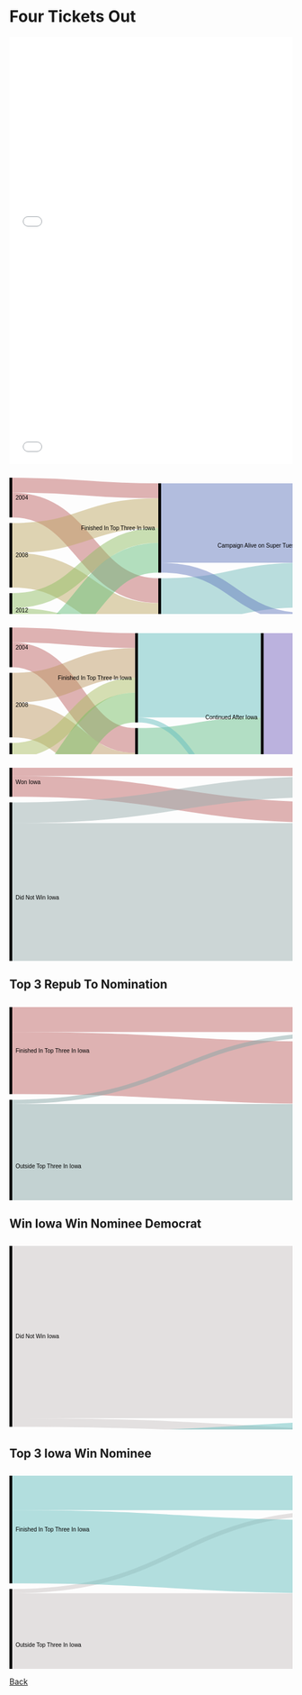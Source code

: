 # Four Tickets Out

<iframe title="Iowa: &quot;Too White, Too Old, Too Rural&quot;?" aria-label="Dot Plot" id="datawrapper-chart-GLH9i" src="//datawrapper.dwcdn.net/GLH9i/2/" scrolling="no" frameborder="0" style="width: 0; min-width: 100% !important; border: none;" height="359"></iframe><script type="text/javascript">!function(){"use strict";window.addEventListener("message",function(a){if(void 0!==a.data["datawrapper-height"])for(var e in a.data["datawrapper-height"]){var t=document.getElementById("datawrapper-chart-"+e)||document.querySelector("iframe[src*='"+e+"']");t&&(t.style.height=a.data["datawrapper-height"][e]+"px")}})}();</script>

<iframe title="Obama's Steady Ascent" aria-label="Interactive line chart" id="datawrapper-chart-vhmvr" src="//datawrapper.dwcdn.net/vhmvr/1/" scrolling="no" frameborder="0" style="width: 0; min-width: 100% !important; border: none;" height="400"></iframe><script type="text/javascript">!function(){"use strict";window.addEventListener("message",function(a){if(void 0!==a.data["datawrapper-height"])for(var e in a.data["datawrapper-height"]){var t=document.getElementById("datawrapper-chart-"+e)||document.querySelector("iframe[src*='"+e+"']");t&&(t.style.height=a.data["datawrapper-height"][e]+"px")}})}();</script>

<svg width="800" height="400" xmlns="http://www.w3.org/2000/svg"><g transform="translate(0, 10)"><g class="links" fill="none" stroke-opacity="0.5"><path d="M5,48.4523809523809C135,48.4523809523809,135,200.59523809523813,265,200.59523809523813" stroke-width="44.04761904761905" style="stroke: rgb(191, 105, 105);"></path><path d="M5,13.214285714285658C135,13.214285714285658,135,23.21428571428583,265,23.21428571428583" stroke-width="26.42857142857143" style="stroke: rgb(191, 105, 105);"></path><path d="M5,164.16666666666657C135,164.16666666666657,135,253.452380952381,265,253.452380952381" stroke-width="61.66666666666667" style="stroke: rgb(191, 169, 105);"></path><path d="M5,106.9047619047618C135,106.9047619047618,135,62.857142857142975,265,62.857142857142975" stroke-width="52.85714285714286" style="stroke: rgb(191, 169, 105);"></path><path d="M5,249.04761904761907C135,249.04761904761907,135,301.9047619047619,265,301.9047619047619" stroke-width="35.23809523809524" style="stroke: rgb(148, 191, 105);"></path><path d="M5,218.21428571428572C135,218.21428571428572,135,102.50000000000011,265,102.50000000000011" stroke-width="26.42857142857143" style="stroke: rgb(148, 191, 105);"></path><path d="M5,364.7619047619049C135,364.7619047619049,135,354.7619047619048,265,354.7619047619048" stroke-width="70.47619047619048" style="stroke: rgb(105, 191, 126);"></path><path d="M5,303.0952380952382C135,303.0952380952382,135,142.14285714285728,265,142.14285714285728" stroke-width="52.85714285714286" style="stroke: rgb(105, 191, 126);"></path><path d="M270,323.92857142857144C400,323.92857142857144,400,323.92857142857144,530,323.92857142857144" stroke-width="132.14285714285717" style="stroke: rgb(119, 190, 190);"></path><path d="M270,218.21428571428575C400,218.21428571428575,400,190.5952380952381,530,190.5952380952381" stroke-width="79.28571428571429" style="stroke: rgb(119, 190, 190);"></path><path d="M270,80.4761904761906C400,80.4761904761906,400,80.47619047619048,530,80.47619047619048" stroke-width="140.95238095238096" style="stroke: rgb(105, 126, 191);"></path><path d="M270,159.76190476190487C400,159.76190476190487,400,249.0476190476191,530,249.0476190476191" stroke-width="17.61904761904762" style="stroke: rgb(105, 126, 191);"></path><path d="M535,315.11904761904765C665,315.11904761904765,665,315.11904761904765,795,315.11904761904765" stroke-width="149.76190476190476" style="stroke: rgb(199, 208, 208);"></path><path d="M535,146.54761904761907C665,146.54761904761907,665,156.54761904761907,795,156.54761904761907" stroke-width="167.3809523809524" style="stroke: rgb(150, 56, 136);"></path><path d="M535,36.42857142857143C665,36.42857142857143,665,36.4285714285714,795,36.4285714285714" stroke-width="52.85714285714286" style="stroke: rgb(150, 56, 136);"></path></g><g class="nodes" font-family="Arial, Helvetica" font-size="10"><g><rect x="530" y="10" height="220.23809523809527" width="5" fill="#000"></rect><text x="524" y="120.11904761904763" dy="0.35em" text-anchor="end">Campaign Alive on Super Tuesday</text></g><g><rect x="530" y="240.23809523809527" height="149.76190476190476" width="5" fill="#000"></rect><text x="524" y="315.11904761904765" dy="0.35em" text-anchor="end">Suspended Campaign By Early March</text></g><g><rect x="265" y="10.000000000000114" height="158.5714285714285" width="5" fill="#000"></rect><text x="259" y="89.28571428571436" dy="0.35em" text-anchor="end">Finished In Top Three In Iowa</text></g><g><rect x="265" y="178.5714285714286" height="211.42857142857125" width="5" fill="#000"></rect><text x="259" y="284.2857142857142" dy="0.35em" text-anchor="end">Outside Top Three In Iowa</text></g><g><rect x="795" y="9.999999999999972" height="52.85714285714289" width="5" fill="#000"></rect><text x="789" y="36.428571428571416" dy="0.35em" text-anchor="end">Became Nominee</text></g><g><rect x="795" y="72.85714285714286" height="317.14285714285717" width="5" fill="#000"></rect><text x="789" y="231.42857142857144" dy="0.35em" text-anchor="end">Campaign Failed</text></g><g><rect x="0" y="-5.684341886080802e-14" height="70.47619047619042" width="5" fill="#000"></rect><text x="11" y="35.238095238095156" dy="0.35em" text-anchor="start">2004</text></g><g><rect x="0" y="80.47619047619037" height="114.52380952380963" width="5" fill="#000"></rect><text x="11" y="137.73809523809518" dy="0.35em" text-anchor="start">2008</text></g><g><rect x="0" y="205" height="61.66666666666674" width="5" fill="#000"></rect><text x="11" y="235.83333333333337" dy="0.35em" text-anchor="start">2012</text></g><g><rect x="0" y="276.66666666666674" height="123.33333333333331" width="5" fill="#000"></rect><text x="11" y="338.33333333333337" dy="0.35em" text-anchor="start">2016</text></g></g></g></svg>

<svg width="900" height="420" xmlns="http://www.w3.org/2000/svg"><g transform="translate(0, 10)"><g class="links" fill="none" stroke-opacity="0.5"><path d="M5,48.45238095238101C114.375,48.45238095238101,114.375,200.59523809523802,223.75,200.59523809523802" stroke-width="44.04761904761905" style="stroke: rgb(191, 105, 105);"></path><path d="M5,13.214285714285772C114.375,13.214285714285772,114.375,23.214285714285772,223.75,23.214285714285772" stroke-width="26.42857142857143" style="stroke: rgb(191, 105, 105);"></path><path d="M5,164.16666666666663C114.375,164.16666666666663,114.375,253.45238095238088,223.75,253.45238095238088" stroke-width="61.66666666666667" style="stroke: rgb(191, 156, 105);"></path><path d="M5,106.90476190476186C114.375,106.90476190476186,114.375,62.85714285714292,223.75,62.85714285714292" stroke-width="52.85714285714286" style="stroke: rgb(191, 156, 105);"></path><path d="M5,249.04761904761912C114.375,249.04761904761912,114.375,301.9047619047618,223.75,301.9047619047618" stroke-width="35.23809523809524" style="stroke: rgb(174, 191, 105);"></path><path d="M5,218.21428571428578C114.375,218.21428571428578,114.375,102.50000000000006,223.75,102.50000000000006" stroke-width="26.42857142857143" style="stroke: rgb(174, 191, 105);"></path><path d="M5,364.76190476190465C114.375,364.76190476190465,114.375,354.7619047619047,223.75,354.7619047619047" stroke-width="70.47619047619048" style="stroke: rgb(122, 191, 105);"></path><path d="M5,303.095238095238C114.375,303.095238095238,114.375,142.14285714285722,223.75,142.14285714285722" stroke-width="52.85714285714286" style="stroke: rgb(122, 191, 105);"></path><path d="M228.75,359.1666666666666C338.125,359.1666666666666,338.125,359.16666666666663,447.5,359.16666666666663" stroke-width="61.66666666666667" style="stroke: rgb(105, 191, 139);"></path><path d="M228.75,253.45238095238088C338.125,253.45238095238088,338.125,234.64285714285705,447.5,234.64285714285705" stroke-width="149.76190476190476" style="stroke: rgb(105, 191, 139);"></path><path d="M228.75,84.88095238095244C338.125,84.88095238095244,338.125,84.8809523809523,447.5,84.8809523809523" stroke-width="149.76190476190476" style="stroke: rgb(105, 191, 191);"></path><path d="M228.75,164.1666666666667C338.125,164.1666666666667,338.125,323.92857142857144,447.5,323.92857142857144" stroke-width="8.80952380952381" style="stroke: rgb(105, 191, 191);"></path><path d="M452.5,354.76190476190476C561.875,354.76190476190476,561.875,354.76190476190476,671.25,354.76190476190476" stroke-width="70.47619047619048" style="stroke: rgb(105, 139, 191);"></path><path d="M452.5,120.11904761904754C561.875,120.11904761904754,561.875,120.1190476190477,671.25,120.1190476190477" stroke-width="220.23809523809524" style="stroke: rgb(122, 105, 191);"></path><path d="M452.5,269.8809523809523C561.875,269.8809523809523,561.875,279.88095238095235,671.25,279.88095238095235" stroke-width="79.28571428571429" style="stroke: rgb(122, 105, 191);"></path><path d="M676.25,315.1190476190476C785.625,315.1190476190476,785.625,315.11904761904765,895,315.11904761904765" stroke-width="149.76190476190476" style="stroke: rgb(185, 182, 185);"></path><path d="M676.25,146.54761904761915C785.625,146.54761904761915,785.625,156.54761904761907,895,156.54761904761907" stroke-width="167.3809523809524" style="stroke: rgb(174, 105, 191);"></path><path d="M676.25,36.428571428571516C785.625,36.428571428571516,785.625,36.42857142857146,895,36.42857142857146" stroke-width="52.85714285714286" style="stroke: rgb(174, 105, 191);"></path></g><g class="nodes" font-family="Arial, Helvetica" font-size="10"><g><rect x="671.25" y="10.000000000000085" height="220.23809523809513" width="5" fill="#000"></rect><text x="665.25" y="120.11904761904765" dy="0.35em" text-anchor="end">Campaign Alive on Super Tuesday</text></g><g><rect x="671.25" y="240.2380952380952" height="149.7619047619047" width="5" fill="#000"></rect><text x="665.25" y="315.1190476190476" dy="0.35em" text-anchor="end">Suspended Campaign By Early March</text></g><g><rect x="447.5" y="9.999999999999915" height="299.5238095238096" width="5" fill="#000"></rect><text x="441.5" y="159.7619047619047" dy="0.35em" text-anchor="end">Continued After Iowa</text></g><g><rect x="447.5" y="319.5238095238095" height="70.4761904761906" width="5" fill="#000"></rect><text x="441.5" y="354.7619047619048" dy="0.35em" text-anchor="end">Suspended Campaign</text></g><g><rect x="223.75" y="10.000000000000057" height="158.57142857142844" width="5" fill="#000"></rect><text x="217.75" y="89.28571428571428" dy="0.35em" text-anchor="end">Finished In Top Three In Iowa</text></g><g><rect x="223.75" y="178.5714285714285" height="211.42857142857142" width="5" fill="#000"></rect><text x="217.75" y="284.2857142857142" dy="0.35em" text-anchor="end">Outside Top Three In Iowa</text></g><g><rect x="895" y="10.000000000000028" height="52.85714285714283" width="5" fill="#000"></rect><text x="889" y="36.428571428571445" dy="0.35em" text-anchor="end">Became Nominee</text></g><g><rect x="895" y="72.85714285714286" height="317.1428571428571" width="5" fill="#000"></rect><text x="889" y="231.42857142857142" dy="0.35em" text-anchor="end">Campaign Failed</text></g><g><rect x="0" y="5.684341886080802e-14" height="70.47619047619037" width="5" fill="#000"></rect><text x="11" y="35.23809523809524" dy="0.35em" text-anchor="start">2004</text></g><g><rect x="0" y="80.47619047619042" height="114.52380952380963" width="5" fill="#000"></rect><text x="11" y="137.73809523809524" dy="0.35em" text-anchor="start">2008</text></g><g><rect x="0" y="205.00000000000006" height="61.666666666666515" width="5" fill="#000"></rect><text x="11" y="235.83333333333331" dy="0.35em" text-anchor="start">2012</text></g><g><rect x="0" y="276.6666666666666" height="123.33333333333336" width="5" fill="#000"></rect><text x="11" y="338.33333333333326" dy="0.35em" text-anchor="start">2016</text></g></g></g></svg>

<svg width="600" height="420" xmlns="http://www.w3.org/2000/svg"><g transform="translate(0, 10)"><g class="links" fill="none" stroke-opacity="0.5"><path d="M5,33.113207547169665C300,33.113207547169665,300,79.9056603773584,595,79.9056603773584" stroke-width="36.79245283018868" style="stroke: rgb(191, 105, 105);"></path><path d="M5,7.358490566037593C300,7.358490566037593,300,7.3584905660379345,595,7.3584905660379345" stroke-width="14.716981132075471" style="stroke: rgb(191, 105, 105);"></path><path d="M5,79.90566037735857C300,79.90566037735857,300,33.113207547170006,595,33.113207547170006" stroke-width="36.79245283018868" style="stroke: rgb(155, 175, 175);"></path><path d="M5,249.15094339622652C300,249.15094339622652,300,249.15094339622635,595,249.15094339622635" stroke-width="301.6981132075472" style="stroke: rgb(155, 175, 175);"></path></g><g class="nodes" font-family="Arial, Helvetica" font-size="10"><g><rect x="0" y="61.50943396226424" height="338.4905660377359" width="5" fill="#000"></rect><text x="11" y="230.7547169811322" dy="0.35em" text-anchor="start">Did Not Win Iowa</text></g><g><rect x="0" y="-1.4210854715202004e-13" height="51.50943396226438" width="5" fill="#000"></rect><text x="11" y="25.75471698113205" dy="0.35em" text-anchor="start">Won Iowa</text></g><g><rect x="595" y="1.9895196601282805e-13" height="51.50943396226387" width="5" fill="#000"></rect><text x="589" y="25.754716981132134" dy="0.35em" text-anchor="end">Became Nominee</text></g><g><rect x="595" y="61.50943396226407" height="338.49056603773573" width="5" fill="#000"></rect><text x="589" y="230.75471698113193" dy="0.35em" text-anchor="end">Campaign Failed</text></g></g></g></svg>

## Top 3 Repub To Nomination 

<svg width="600" height="420" xmlns="http://www.w3.org/2000/svg"><g transform="translate(0, 10)"><g class="links" fill="none" stroke-opacity="0.5"><path d="M5,99.3396226415095C300,99.3396226415095,300,116.69811320754721,595,116.69811320754721" stroke-width="110.37735849056604" style="stroke: rgb(191, 105, 105);"></path><path d="M5,22.07547169811326C300,22.07547169811326,300,22.075471698113176,595,22.075471698113176" stroke-width="44.15094339622641" style="stroke: rgb(191, 105, 105);"></path><path d="M5,285.94339622641496C300,285.94339622641496,300,285.9433962264151,595,285.9433962264151" stroke-width="228.1132075471698" style="stroke: rgb(137, 168, 168);"></path><path d="M5,168.20754716981122C300,168.20754716981122,300,47.830188679245246,595,47.830188679245246" stroke-width="7.3584905660377355" style="stroke: rgb(137, 168, 168);"></path></g><g class="nodes" font-family="Arial, Helvetica" font-size="10"><g><rect x="0" y="5.684341886080802e-14" height="154.5283018867923" width="5" fill="#000"></rect><text x="11" y="77.2641509433962" dy="0.35em" text-anchor="start">Finished In Top Three In Iowa</text></g><g><rect x="0" y="164.52830188679235" height="235.4716981132076" width="5" fill="#000"></rect><text x="11" y="282.26415094339615" dy="0.35em" text-anchor="start">Outside Top Three In Iowa</text></g><g><rect x="595" y="-2.842170943040401e-14" height="51.50943396226421" width="5" fill="#000"></rect><text x="589" y="25.754716981132077" dy="0.35em" text-anchor="end">Became Nominee</text></g><g><rect x="595" y="61.50943396226418" height="338.49056603773585" width="5" fill="#000"></rect><text x="589" y="230.7547169811321" dy="0.35em" text-anchor="end">Campaign Failed</text></g></g></g></svg>

## Win Iowa Win Nominee Democrat

<svg width="600" height="400" xmlns="http://www.w3.org/2000/svg"><g transform="translate(0, 10)"><g class="links" fill="none" stroke-opacity="0.5"><path d="M5,152.9411764705883C423.5,152.9411764705883,423.5,152.94117647058823,842,152.94117647058823" stroke-width="305.88235294117646" style="stroke: rgb(201, 195, 195);"></path><path d="M5,313.5294117647059C423.5,313.5294117647059,423.5,338.82352941176464,842,338.82352941176464" stroke-width="15.294117647058824" style="stroke: rgb(201, 195, 195);"></path><path d="M5,373.23529411764696C423.5,373.23529411764696,423.5,373.235294117647,842,373.235294117647" stroke-width="53.529411764705884" style="stroke: rgb(105, 191, 191);"></path><path d="M5,338.8235294117646C423.5,338.8235294117646,423.5,313.52941176470586,842,313.52941176470586" stroke-width="15.294117647058824" style="stroke: rgb(105, 191, 191);"></path></g><g class="nodes" font-family="Arial, Helvetica" font-size="10"><g><rect x="0" y="5.684341886080802e-14" height="321.17647058823513" width="5" fill="#000"></rect><text x="11" y="160.58823529411762" dy="0.35em" text-anchor="start">Did Not Win Iowa</text></g><g><rect x="0" y="331.1764705882352" height="68.82352941176472" width="5" fill="#000"></rect><text x="11" y="365.58823529411757" dy="0.35em" text-anchor="start">Won Iowa</text></g><g><rect x="842" y="331.17647058823525" height="68.82352941176472" width="5" fill="#000"></rect><text x="836" y="365.5882352941176" dy="0.35em" text-anchor="end">Became Nominee</text></g><g><rect x="842" y="0" height="321.17647058823525" width="5" fill="#000"></rect><text x="836" y="160.58823529411762" dy="0.35em" text-anchor="end">Campaign Failed</text></g></g></g></svg>

## Top 3 Iowa Win Nominee

<svg width="600" height="420" xmlns="http://www.w3.org/2000/svg"><g transform="translate(0, 10)"><g class="links" fill="none" stroke-opacity="0.5"><path d="M5,304.4117647058823C300,304.4117647058823,300,304.41176470588243,595,304.41176470588243" stroke-width="191.1764705882353" style="stroke: rgb(201, 195, 195);"></path><path d="M5,204.99999999999997C300,204.99999999999997,300,65.00000000000014,595,65.00000000000014" stroke-width="7.647058823529412" style="stroke: rgb(201, 195, 195);"></path><path d="M5,126.17647058823536C300,126.17647058823536,300,143.82352941176478,595,143.82352941176478" stroke-width="130" style="stroke: rgb(105, 191, 191);"></path><path d="M5,30.588235294117705C300,30.588235294117705,300,30.58823529411779,595,30.58823529411779" stroke-width="61.1764705882353" style="stroke: rgb(105, 191, 191);"></path></g><g class="nodes" font-family="Arial, Helvetica" font-size="10"><g><rect x="0" y="5.684341886080802e-14" height="191.17647058823522" width="5" fill="#000"></rect><text x="11" y="95.58823529411767" dy="0.35em" text-anchor="start">Finished In Top Three In Iowa</text></g><g><rect x="0" y="201.17647058823528" height="198.82352941176464" width="5" fill="#000"></rect><text x="11" y="300.58823529411757" dy="0.35em" text-anchor="start">Outside Top Three In Iowa</text></g><g><rect x="595" y="1.4210854715202004e-13" height="68.82352941176464" width="5" fill="#000"></rect><text x="589" y="34.41176470588246" dy="0.35em" text-anchor="end">Became Nominee</text></g><g><rect x="595" y="78.82352941176478" height="321.1764705882351" width="5" fill="#000"></rect><text x="589" y="239.41176470588232" dy="0.35em" text-anchor="end">Campaign Failed</text></g></g></g></svg>



[Back](https://jeffpflanz.github.io/Jeff-CMU-Repository/)

